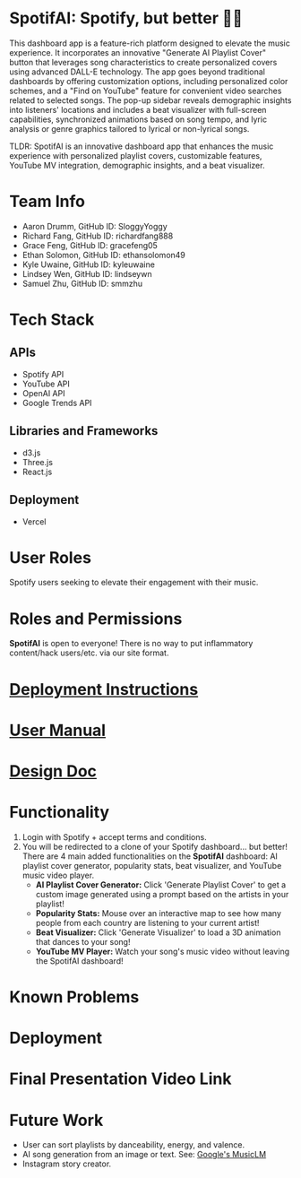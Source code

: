 # SpotifAI: Spotify, but better 🎵✨
This dashboard app is a feature-rich platform designed to elevate the music experience. It incorporates an innovative "Generate AI Playlist Cover" button that leverages song characteristics to create personalized covers using advanced DALL-E technology. The app goes beyond traditional dashboards by offering customization options, including personalized color schemes, and a "Find on YouTube" feature for convenient video searches related to selected songs. The pop-up sidebar reveals demographic insights into listeners' locations and includes a beat visualizer with full-screen capabilities, synchronized animations based on song tempo, and lyric analysis or genre graphics tailored to lyrical or non-lyrical songs.

TLDR: SpotifAI is an innovative dashboard app that enhances the music experience with personalized playlist covers, customizable features, YouTube MV integration, demographic insights, and a beat visualizer.

# Team Info
- Aaron Drumm, GitHub ID: SloggyYoggy
- Richard Fang, GitHub ID: richardfang888
- Grace Feng, GitHub ID: gracefeng05
- Ethan Solomon, GitHub ID: ethansolomon49
- Kyle Uwaine, GitHub ID: kyleuwaine
- Lindsey Wen, GitHub ID: lindseywn
- Samuel Zhu, GitHub ID: smmzhu

# Tech Stack
## APIs
- Spotify API
- YouTube API
- OpenAI API
- Google Trends API
## Libraries and Frameworks
- d3.js
- Three.js
- React.js
## Deployment
- Vercel
  
# User Roles
Spotify users seeking to elevate their engagement with their music.

# Roles and Permissions
**SpotifAI** is open to everyone! There is no way to put inflammatory content/hack users/etc. via our site format.
  
# [Deployment Instructions](https://github.com/ucsb-cs148-w24/project-pj10-spotifai/blob/main/docs/DEPLOY.md)

# [User Manual](https://github.com/ucsb-cs148-w24/project-pj10-spotifai/blob/main/docs/MANUAL.md)

# [Design Doc](https://github.com/ucsb-cs148-w24/project-pj10-spotifai/blob/main/docs/DESIGN.md)

# Functionality
1. Login with Spotify + accept terms and conditions.
2. You will be redirected to a clone of your Spotify dashboard... but better! There are 4 main added functionalities on the **SpotifAI** dashboard: AI playlist cover generator, popularity stats, beat visualizer, and YouTube music video player.
   - **AI Playlist Cover Generator:** Click 'Generate Playlist Cover' to get a custom image generated using a prompt based on the artists in your playlist!
   - **Popularity Stats:** Mouse over an interactive map to see how many people from each country are listening to your current artist!
   - **Beat Visualizer:** Click 'Generate Visualizer' to load a 3D animation that dances to your song!
   - **YouTube MV Player:** Watch your song's music video without leaving the SpotifAI dashboard!
  
# Known Problems

# Deployment

# Final Presentation Video Link

# Future Work
- User can sort playlists by danceability, energy, and valence.
- AI song generation from an image or text. See: [Google's MusicLM](https://google-research.github.io/seanet/musiclm/examples/)
- Instagram story creator.

